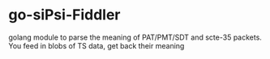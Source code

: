 # go-siPsi-Fiddler
golang module to parse the meaning of PAT/PMT/SDT and scte-35 packets.  You feed in blobs of TS data, get back their meaning
